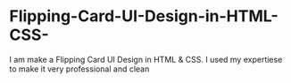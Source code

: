 # Flipping-Card-UI-Design-in-HTML-CSS-
I am make a Flipping Card UI Design in HTML &amp; CSS. I used my expertiese to make it very professional and clean
